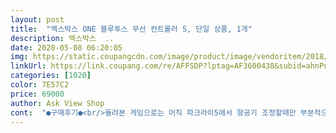 ```yaml
---
layout: post 
title:  "엑스박스 ONE 블루투스 무선 컨트롤러 S, 단일 상품, 1개" 
description: 엑스박스  ..
date: 2020-05-08 06:20:05 
img: https://static.coupangcdn.com/image/product/image/vendoritem/2018/11/28/3810953271/04e33f6b-e565-4f55-a487-fdac4f2b32d1.jpg 
linkUrl: https://link.coupang.com/re/AFFSDP?lptag=AF3600438&subid=ahnPublicAsk&pageKey=88229618&itemId=276221956&vendorItemId=70647728433&traceid=V0-113-96d104b653e4afd6 
categories: [1020] 
color: 7E57C2 
price: 69000 
author: Ask View Shop 
cont:  "●구매후기●<br/>돌려본 게임으로는 어직 파크라이5에서 항공기 조정할때만 부분적으로 써봤는데 플스4로 에이스 컴뱃 4 플레이할때보다 조작감이 안좋아서 이게 파크라이 한정인지 아님 다른 게임에도 적용되는지는 조만간 에컴7을 플레이해봐야 알거 같습니다.<br/><br/>무선도 된다고 하는데 지금 리시버나 동글이 없어서 전면의 5핀 포트로 이어서 하고 있는데 괜찮습니다.<br/> 다른 게임 2~3종류를 더 돌려봐야 알겠지만 나쁘지 않은 제품 같습니다.<br/><br/>배송은 깔끔하게 잘 왔습니다.<br/> 완충제 포장은 아니었지만 뭐 던지면서 온게 아니라면 상관없겠죠 까보니 상품은 이격이나 스크래치 난거 없이 양품으로 잘 받은거 같습니다.<br/><br/>역시 기본 성능 자체가 짝퉁패드랑 비교가 안됩니다.<br/>바로바로 인풋렉이 느끼지지 않을정도의 반응속도와 쥐었을때의 안착감은 진짜 듀얼 쇼크와 비교를 불허합니다.<br/> 불만이라고 가장 큰 점으로는 무게가 있네요.<br/>고무커버 씌운 듀얼쇼크보다 더 무겁게 느껴집니다.<br/> 다른점은 듀얼쇼크보다 버튼감 없는 십자키와 R3,L3키입니다.<br/><br/>이로써 저희집에 패드가 4대로군요 하핫<br/>저 중에서 진짜 둠이 대박입니다.<br/>총기마다 다른 진동때문에 정말 총 바꿔가면서 쓰는 재미가 늘어났고요.<br/>다른 게임도 패드 성능 차이가 납니다.<br/>역시 PC패드로는 엑박이죠!<br/>짝퉁 패드들쓰다가 듀얼 쇼크 쓰고 충격먹은거 더해서 원래쓰던 패드가 1년도 안되서 슬슬 죽어가길래 자신에게 크리스마스 선물 주는겸 후딱 사봤습니다.<br/><br/>키감이나 키압은 개인적으로는 적당하다고 느껴지고 질감도 나쁘진 않은데 전체적으로 번들거리는 유형의 플라스틱이라 abs키캡과 같은 느낌을 주는게 흠이라면 흠이겠습니다.<br/><br/>테스트 게임은 둠(FPS),다크소울(RPG),엑스컴2(RTS)인데요<br/>패드 자체가 조작감이 안좋다라고 느낀건 검지와 중지로 눌러주는 B와 T버튼이 중지까지 쓰는데 어색하지 않다면 크게 상관없을거 같지만 검지로 그때그때 바꿔가며 눌러주는데 익숙한 제 입장에서는 누를때마다 고쳐쥔다는 느낌이 있어 좀 불편했고 각 부분에 대한 기능 설명이 있는 설명서가 따로 없는데 이정도는 인터넷에서 찾아보면 충분히 나오는 부분이라 큰 결함은 아니고 약간 아쉽다라고 느껴졌습니다.<br/><br/>현재 1티어 게임패드인 Xbox One S 무선 제품이 정말 저렴하게 나와서 샀습니다.<br/> 배송은 무료에다 로켓배송이니 말 할것도 없이 빨리 왔습니다.<br/> 정확히 바로 다음날 오후 12시에 왔습니다.<br/> 아쉬웠던점은 박스가 살짝 찌그러져있었습니다.<br/> 하지만 게임 패드에 문제만 없다면 크게 상관은 없는 문제이긴 하지만 좀 아쉬웠습니다.<br/> 게임패드는 진짜 만족이었습니다.<br/> 클릭감도 좋고 연결도 잘 되었습니다.<br/> 건전지가 들어있었으나, 건전지 충전가 충전지가 아니기에 저는 제가 가지고 있는 충전지를 넣고 사용하고 있습니다.<br/> 진동도 좋고 전체적으로 그립감도 좋고 제품 자체는 대만족입니다.<br/> 유선으로도 사용 가능하고, 전용 리시버가 아닌 일반 블루투스 동글이로도 사용이 가능하다는 점이 동글이가 있는 저에겐 좋았습니다.<br/> 먄약 충전지 충전도 귀찮고 하시다는 분은 유선으로 연결하시거나 호환 배터리(마이크로 5핀 충전가능)이 있으니 검색해서 따로 구매하셔도 좋을것 같습니다! 게임 패드 필요하신분은 다른거 사지 마시고 이거 하나 있으면 충분할것 같습니다.<br/><br/>" 
---
```

